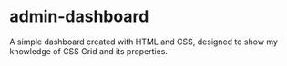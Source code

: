 # admin-dashboard
A simple dashboard created with HTML and CSS, designed to show my knowledge of CSS Grid and its properties.